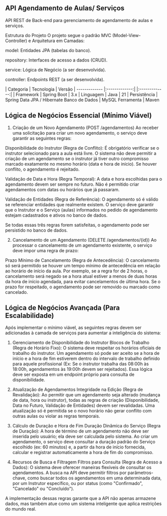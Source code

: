 ## API Agendamento de Aulas/ Serviços

API REST de Back-end para gerenciamento de agendamento de aulas e serviços.


Estrutura do Projeto
O projeto segue o padrão MVC (Model-View-Controller) e Arquitetura em Camadas:

model: Entidades JPA (tabelas do banco).

repository: Interfaces de acesso a dados (CRUD).

service: Lógica de Negócio (a ser desenvolvida).

controller: Endpoints REST (a ser desenvolvida).



| Categoria  | Tecnologia | Versão
| ------------- |:-------------:| |:-------------:|
| Framework	| Spring Boot	| 3.x
| Linguagem | Java |	21
| Persistência | Spring Data JPA / Hibernate
Banco de Dados  |	MySQL
Ferramenta |	Maven


## Lógica de Negócios Essencial (Mínimo Viável) ##

1. Criação de um Novo Agendamento (POST /agendamentos)
Ao receber uma solicitação para criar um novo agendamento, o serviço deve garantir as seguintes regras:

Disponibilidade do Instrutor (Regra de Conflito): É obrigatório verificar se o instrutor selecionado para a aula está livre. O sistema não deve permitir a criação de um agendamento se o instrutor já tiver outro compromisso marcado exatamente no mesmo horário (data e hora de início). Se houver conflito, o agendamento é rejeitado.

Validação de Data e Hora (Regra Temporal): A data e hora escolhidas para o agendamento devem ser sempre no futuro. Não é permitido criar agendamentos com datas ou horários que já passaram.

Validação de Entidades (Regra de Referência): O agendamento só é válido se referenciar entidades que realmente existem. O serviço deve garantir que o Instrutor e o Serviço (aulas) informados no pedido de agendamento estejam cadastrados e ativos no banco de dados.

Se todas essas três regras forem satisfeitas, o agendamento pode ser persistido no banco de dados.

2. Cancelamento de um Agendamento (DELETE /agendamentos/{id})
Ao processar o cancelamento de um agendamento existente, o serviço deve impor uma regra de prazo:

Prazo Mínimo de Cancelamento (Regra de Antecedência): O cancelamento só será permitido se houver um tempo mínimo de antecedência em relação ao horário de início da aula. Por exemplo, se a regra for de 2 horas, o cancelamento será negado se a hora atual estiver a menos de duas horas da hora de início agendada, para evitar cancelamentos de última hora. Se o prazo for respeitado, o agendamento pode ser removido ou marcado como cancelado.

## Lógica de Negócios Avançada (Para Escalabilidade)
Após implementar o mínimo viável, as seguintes regras devem ser adicionadas à camada de serviços para aumentar a inteligência do sistema:

1. Gerenciamento de Disponibilidade do Instrutor
Blocos de Trabalho (Regra de Horário Fixo): O sistema deve respeitar os horários oficiais de trabalho do instrutor. Um agendamento só pode ser aceito se a hora de início e a hora de fim estiverem dentro do intervalo de trabalho definido para aquele profissional (Ex: Se o instrutor trabalha das 08:00h às 18:00h, agendamentos às 19:00h devem ser rejeitados). Essa lógica deve ser exposta em um endpoint próprio para consulta de disponibilidade.

2. Atualização de Agendamentos
Integridade na Edição (Regra de Revalidação): Ao permitir que um agendamento seja alterado (mudança de data, hora ou instrutor), todas as regras de criação (Disponibilidade, Data no Futuro, Validação de Entidades) devem ser revalidadas. Uma atualização só é permitida se o novo horário não gerar conflito com outras aulas ou violar as regras temporais.

3. Cálculo de Duração e Hora de Fim
Duração Dinâmica do Serviço (Regra de Duração): A hora de término de um agendamento não deve ser inserida pelo usuário; ela deve ser calculada pelo sistema. Ao criar um agendamento, o serviço deve consultar a duração padrão do Serviço escolhido (ex: 60 minutos) e, a partir da hora de início fornecida, calcular e registrar automaticamente a hora de fim do compromisso.

4. Recursos de Busca e Filtragem
Filtros para Consulta (Regra de Acesso a Dados): O sistema deve oferecer maneiras flexíveis de consultar os agendamentos. A busca na API deve permitir filtros por parâmetros-chave, como buscar todos os agendamentos em uma determinada data, por um Instrutor específico, ou por status (como "Confirmado", "Cancelado" ou "Concluído").

A implementação dessas regras garante que a API não apenas armazene dados, mas também atue como um sistema inteligente que aplica restrições do mundo real.


